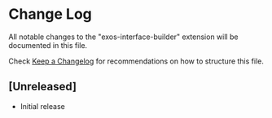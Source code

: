 # Change Log

All notable changes to the "exos-interface-builder" extension will be documented in this file.

Check [Keep a Changelog](http://keepachangelog.com/) for recommendations on how to structure this file.

## [Unreleased]

- Initial release